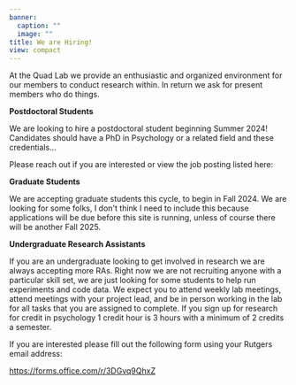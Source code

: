 ```yaml
---
banner:
  caption: ""
  image: ""
title: We are Hiring!
view: compact
---
```

  At the Quad Lab we provide an enthusiastic and organized environment for our members to conduct research within. In return we ask for present members who do things.
  
  **Postdoctoral Students**
  
  We are looking to hire a postdoctoral student beginning Summer 2024! Candidates should have a PhD in Psychology or a related field and these credentials...
  
  Please reach out if you are interested or view the job posting listed here:
  
  **Graduate Students**
  
  We are accepting graduate students this cycle, to begin in Fall 2024. We are looking for some folks, I don't think I need to include this because applications will be due before this site is running, unless of course there will be another Fall 2025.
  
  **Undergraduate Research Assistants**
  
  If you are an undergraduate looking to get involved in research we are always accepting more RAs. Right now we are not recruiting anyone with a particular skill set, we are just looking for some students to help run experiments and code data. We expect you to attend weekly lab meetings, attend meetings with your project lead, and be in person working in the lab for all tasks that you are assigned to complete. If you sign up for research for credit in psychology 1 credit hour is 3 hours with a minimum of 2 credits a semester.
  
  If you are interested please fill out the following form using your Rutgers email address:
  
https://forms.office.com/r/3DGvq9QhxZ